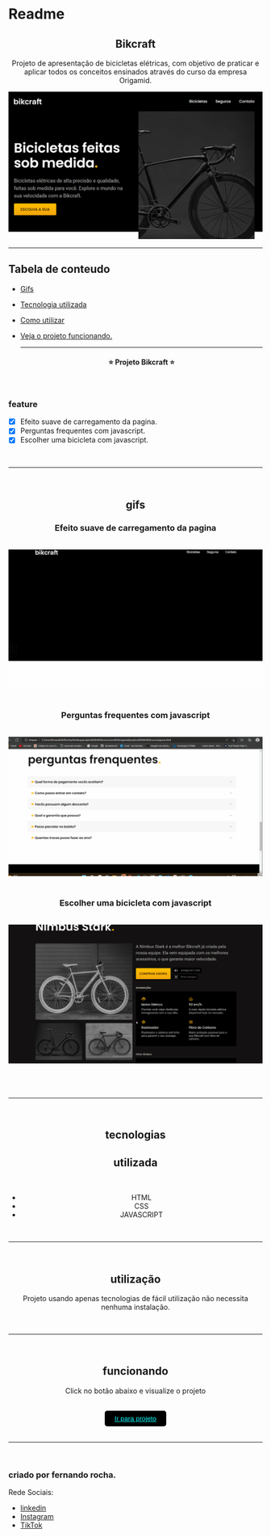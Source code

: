 # Readme

 <h2 align="center">Bikcraft</h2>

<P  align="center">Projeto de apresentação de bicicletas elétricas, com objetivo de praticar e aplicar todos os conceitos ensinados através do curso da empresa Origamid.</P>

<img src="img/readme/imgs/home.png">

<hr>

## Tabela de conteudo

- [Gifs](#gifs)
- [Tecnologia utilizada](#tecnologias)
- [Como utilizar](#utilização)
- [Veja o projeto funcionando.](#funcionando)

   <hr>

   <h4 align="center">&#11088 Projeto Bikcraft &#11088 </h4>
   </br>

### feature

- [x] Efeito suave de carregamento da pagina.
- [x] Perguntas frequentes com javascript.
- [x] Escolher uma bicicleta com javascript.

 <br>
 <hr>
 <br>

<div align="center">

## gifs

<h3>Efeito suave de carregamento da pagina</h3> <br>
    <img src="img/readme/gifs/efeitoSuave.gif"></br></br>
    <h3>Perguntas frequentes com javascript</h3><br>
    <img src="img/readme/gifs/perguntas.gif"></br></br>
    <h3>Escolher uma bicicleta com javascript</h3><br>
    <img src="img/readme/gifs/escolher.gif"></br></br>
 </div><br><br>

<hr>
<br>
 <div align="center">
 
 ## tecnologias 
 
 <h2>utilizada</h2><br>

- HTML<br>
- CSS<br>
- JAVASCRIPT<br>
</div>
<div align="center">
<br>
<hr>
<br>

## utilização

<p>Projeto usando apenas tecnologias de fácil utilização não necessita nenhuma instalação.</p>
 </div>
 <div align="center">
  <br>
 <hr>
 <br>

## funcionando

  <p>Click no botão abaixo e visualize o projeto </p>
<br>
  <button  style="padding:8px 20px; border-radius:5px; border:none; background:black;"><a style="color:aqua;" target="_blank" href="https://fernandoroch.github.io/Bikcraft/">Ir para projeto</a>
  </button>
  </div>

  <br>
 <hr>
 <br>

### criado por fernando rocha.

Rede Sociais:

- <a target="_blank"  href="https://www.linkedin.com/feed/?trk=404_page">linkedin</a>
- <a target="_blank"  href="https://www.instagram.com/_daycode_/">Instagram</a>
- <a target="_blank"  href="https://www.tiktok.com/@_daycode_">TikTok</a>
